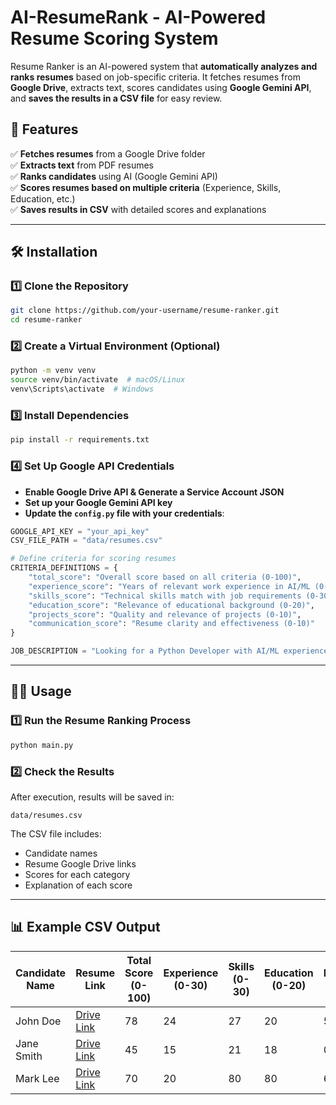 # AI-ResumeRank - AI-Powered Resume Scoring System

Resume Ranker is an AI-powered system that **automatically analyzes and ranks resumes** based on job-specific criteria. It fetches resumes from **Google Drive**, extracts text, scores candidates using **Google Gemini API**, and **saves the results in a CSV file** for easy review.

## 🚀 Features
✅ **Fetches resumes** from a Google Drive folder  
✅ **Extracts text** from PDF resumes  
✅ **Ranks candidates** using AI (Google Gemini API)  
✅ **Scores resumes based on multiple criteria** (Experience, Skills, Education, etc.)  
✅ **Saves results in CSV** with detailed scores and explanations  

---

## 🛠️ Installation

### **1️⃣ Clone the Repository**
```sh
git clone https://github.com/your-username/resume-ranker.git
cd resume-ranker
```

### **2️⃣ Create a Virtual Environment (Optional)**
```sh
python -m venv venv
source venv/bin/activate  # macOS/Linux
venv\Scripts\activate  # Windows
```

### **3️⃣ Install Dependencies**
```sh
pip install -r requirements.txt
```

### **4️⃣ Set Up Google API Credentials**
- **Enable Google Drive API & Generate a Service Account JSON**  
- **Set up your Google Gemini API key**  
- **Update the `config.py` file with your credentials**:
```python
GOOGLE_API_KEY = "your_api_key"
CSV_FILE_PATH = "data/resumes.csv"

# Define criteria for scoring resumes
CRITERIA_DEFINITIONS = {
    "total_score": "Overall score based on all criteria (0-100)",
    "experience_score": "Years of relevant work experience in AI/ML (0-30)",
    "skills_score": "Technical skills match with job requirements (0-30)",
    "education_score": "Relevance of educational background (0-20)",
    "projects_score": "Quality and relevance of projects (0-10)",
    "communication_score": "Resume clarity and effectiveness (0-10)"
}

JOB_DESCRIPTION = "Looking for a Python Developer with AI/ML experience..."
```

---

## 🏃‍♂️ Usage

### **1️⃣ Run the Resume Ranking Process**
```sh
python main.py
```

### **2️⃣ Check the Results**
After execution, results will be saved in:
```
data/resumes.csv
```
The CSV file includes:
- Candidate names  
- Resume Google Drive links  
- Scores for each category  
- Explanation of each score  

---

## 📊 Example CSV Output

| Candidate Name | Resume Link | Total Score (0-100) | Experience (0-30) | Skills (0-30) | Education (0-20) | Projects (0-10) | Communication (0-10) |
|---------------|------------|----------------------|-------------------|--------------|----------------|---------------|----------------|
| John Doe | [Drive Link](https://drive.google.com/file/d/xyz) | 78 | 24 | 27 | 20 | 5 | 2 |
| Jane Smith | [Drive Link](https://drive.google.com/file/d/abc) | 45 | 15 | 21 | 18 | 0 | 10 |
| Mark Lee | [Drive Link](https://drive.google.com/file/d/lmn) | 70 | 20 | 80 | 80 | 60 | 70 |
